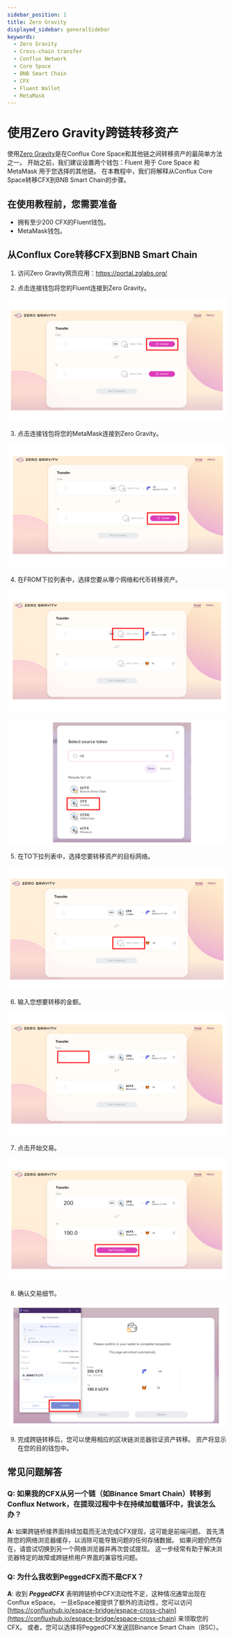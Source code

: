 ```yaml
---
sidebar_position: 1
title: Zero Gravity
displayed_sidebar: generalSidebar
keywords:
  - Zero Gravity
  - Cross-chain transfer
  - Conflux Network
  - Core Space
  - BNB Smart Chain
  - CFX
  - Fluent Wallet
  - MetaMask
---
```


# 使用Zero Gravity跨链转移资产

使用[Zero Gravity](https://portal.zglabs.org/)是在Conflux Core Space和其他链之间转移资产的最简单方法之一。
开始之前，我们建议设置两个钱包：Fluent 用于 Core Space 和 MetaMask 用于您选择的其他链。
在本教程中，我们将解释从Conflux Core Space转移CFX到BNB Smart Chain的步骤。

## 在使用教程前，您需要准备

- 拥有至少200 CFX的Fluent钱包。
- MetaMask钱包。

## 从Conflux Core转移CFX到BNB Smart Chain

1. 访问Zero Gravity网页应用：https://portal.zglabs.org/

2. 点击连接钱包将您的Fluent连接到Zero Gravity。

![zg1](./img/zerogravity1.png)

3. 点击连接钱包将您的MetaMask连接到Zero Gravity。

![zg2](./img/zerogravity2.png)

4. 在FROM下拉列表中，选择您要从哪个网络和代币转移资产。

![zg3](./img/zerogravity3.png)

![zg4](./img/zerogravity4.png)

5. 在TO下拉列表中，选择您要转移资产的目标网络。

![zg5](./img/zerogravity5.png)

6. 输入您想要转移的金额。

![zg7](./img/zerogravity7.png)

7. 点击开始交易。

![zg8](./img/zerogravity8.png)

8. 确认交易细节。

![zg9](./img/zerogravity9.png)

9. 完成跨链转移后，您可以使用相应的区块链浏览器验证资产转移。 资产将显示在您的目的钱包中。

## 常见问题解答

### Q: 如果我的CFX从另一个链（如Binance Smart Chain）转移到Conflux Network，在提现过程中卡在持续加载循环中，我该怎么办？

**A:** 如果跨链桥接界面持续加载而无法完成CFX提现，这可能是前端问题。 首先清除您的网络浏览器缓存，以消除可能导致问题的任何存储数据。 如果问题仍然存在，请尝试切换到另一个网络浏览器并再次尝试提现。 这一步经常有助于解决浏览器特定的故障或跨链桥用户界面的兼容性问题。

### Q: 为什么我收到**PeggedCFX**而不是CFX？

**A**: 收到 _**PeggedCFX**_ 表明跨链桥中CFX流动性不足，这种情况通常出现在Conflux eSpace。 一旦eSpace被提供了额外的流动性，您可以访问 [https://confluxhub.io/espace-bridge/espace-cross-chain](https://confluxhub.io/espace-bridge/espace-cross-chain) 来领取您的CFX。 或者，您可以选择将PeggedCFX发送回Binance Smart Chain（BSC）。
